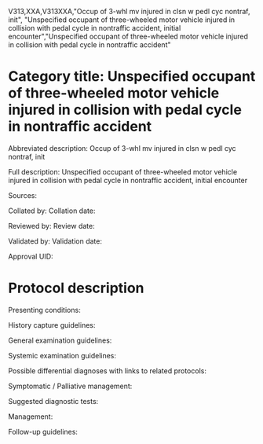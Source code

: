V313,XXA,V313XXA,"Occup of 3-whl mv injured in clsn w pedl cyc nontraf, init", "Unspecified occupant of three-wheeled motor vehicle injured in collision with pedal cycle in nontraffic accident, initial encounter","Unspecified occupant of three-wheeled motor vehicle injured in collision with pedal cycle in nontraffic accident"
# Category title: Unspecified occupant of three-wheeled motor vehicle injured in collision with pedal cycle in nontraffic accident

Abbreviated description: Occup of 3-whl mv injured in clsn w pedl cyc nontraf, init

Full description: Unspecified occupant of three-wheeled motor vehicle injured in collision with pedal cycle in nontraffic accident, initial encounter

Sources:

Collated by:
Collation date:

Reviewed by:
Review date:

Validated by:
Validation date:

Approval UID:

# Protocol description

Presenting conditions:

History capture guidelines:

General examination guidelines:

Systemic examination guidelines:

Possible differential diagnoses with links to related protocols:

Symptomatic / Palliative management:

Suggested diagnostic tests:

Management:

Follow-up guidelines:
